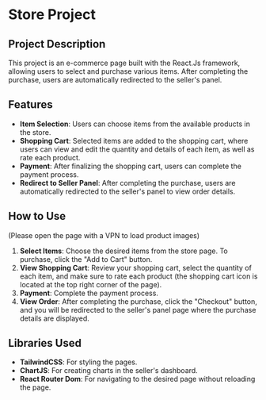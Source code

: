 # Store Project

## Project Description
This project is an e-commerce page built with the React.Js framework, allowing users to select and purchase various items. After completing the purchase, users are automatically redirected to the seller's panel.

## Features
- **Item Selection**: Users can choose items from the available products in the store.
- **Shopping Cart**: Selected items are added to the shopping cart, where users can view and edit the quantity and details of each item, as well as rate each product.
- **Payment**: After finalizing the shopping cart, users can complete the payment process.
- **Redirect to Seller Panel**: After completing the purchase, users are automatically redirected to the seller's panel to view order details.

## How to Use
(Please open the page with a VPN to load product images)
1. **Select Items**: Choose the desired items from the store page. To purchase, click the "Add to Cart" button.
2. **View Shopping Cart**: Review your shopping cart, select the quantity of each item, and make sure to rate each product (the shopping cart icon is located at the top right corner of the page).
3. **Payment**: Complete the payment process.
4. **View Order**: After completing the purchase, click the "Checkout" button, and you will be redirected to the seller's panel page where the purchase details are displayed.

## Libraries Used
- **TailwindCSS**: For styling the pages.
- **ChartJS**: For creating charts in the seller's dashboard.
- **React Router Dom**: For navigating to the desired page without reloading the page.